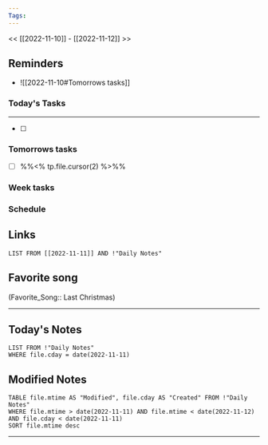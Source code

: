 ```yaml
---
Tags:
---
```

<< [[2022-11-10]] - [[2022-11-12]] >>
## Reminders
- ![[2022-11-10#Tomorrows tasks]]
### Today's Tasks
---
- [ ] 



### Tomorrows tasks
- [ ] %%<% tp.file.cursor(2) %>%%
### Week tasks
### Schedule

## Links
```dataview
LIST FROM [[2022-11-11]] AND !"Daily Notes"
```
## Favorite song
(Favorite_Song:: Last Christmas)
___
## Today's Notes
```dataview
LIST FROM !"Daily Notes"
WHERE file.cday = date(2022-11-11)
```
## Modified Notes
```dataview
TABLE file.mtime AS "Modified", file.cday AS "Created" FROM !"Daily Notes" 
WHERE file.mtime > date(2022-11-11) AND file.mtime < date(2022-11-12) AND file.cday < date(2022-11-11)
SORT file.mtime desc
```
___
